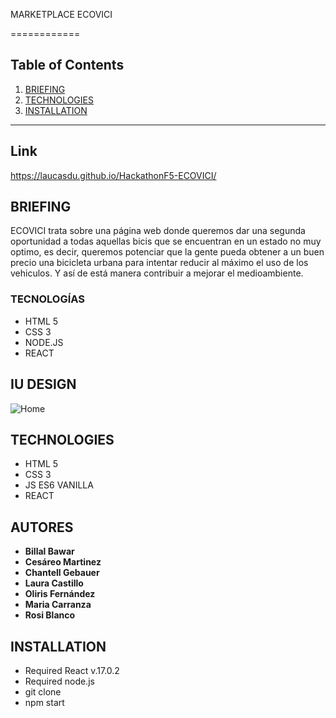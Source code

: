 MARKETPLACE ECOVICI 

============

## Table of Contents
1. [BRIEFING](#BRIEFING)
2. [TECHNOLOGIES](#TECHNOLOGIES)
3. [INSTALLATION](#INSTALLATION_)

***

## Link

 https://laucasdu.github.io/HackathonF5-ECOVICI/

## BRIEFING

ECOVICI trata sobre una página web donde queremos dar una segunda oportunidad a todas aquellas bicis que se encuentran en un estado no muy optimo, es decir, queremos potenciar que la gente pueda obtener a un buen precio una bicicleta urbana para intentar reducir al máximo el uso de los vehiculos. Y así de está manera contribuir a mejorar el medioambiente.


### TECNOLOGÍAS

- HTML 5
- CSS 3
- NODE.JS
- REACT

## IU DESIGN

![Home](/src/img/home.png)

<!-- ![DetalleProducto](/src/img/home.png) -->

<!-- ![Compra](/src/img/home.png) -->


## TECHNOLOGIES
- HTML 5
- CSS 3
- JS ES6 VANILLA
- REACT


## AUTORES

* **Billal Bawar**
* **Cesáreo Martinez**
* **Chantell Gebauer** 
* **Laura Castillo**
* **Oliris Fernández** 
* **Maria Carranza** 
* **Rosi Blanco**

## INSTALLATION

- Required React v.17.0.2
- Required node.js
- git clone <repository>
- npm start
